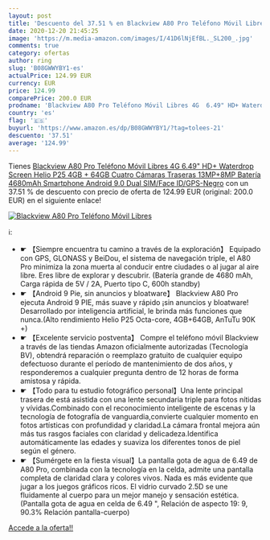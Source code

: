 ```yaml
---
layout: post
title: 'Descuento del 37.51 % en Blackview A80 Pro Teléfono Móvil Libres '
date: 2020-12-20 21:45:25
image: 'https://m.media-amazon.com/images/I/41D6lNjEfBL._SL200_.jpg'
comments: true
category: ofertas
author: ring
slug: 'B08GWWYBY1-es'
actualPrice: 124.99 EUR
currency: EUR
price: 124.99
comparePrice: 200.0 EUR
prodname: 'Blackview A80 Pro Teléfono Móvil Libres 4G  6.49" HD+ Waterdrop Screen  Helio P25 4GB + 64GB  Cuatro Cámaras Traseras 13MP+8MP  Batería 4680mAh  Smartphone Android 9.0 Dual SIM/Face ID/GPS-Negro'
country: 'es'
flag: '🇪🇸'
buyurl: 'https://www.amazon.es/dp/B08GWWYBY1/?tag=tolees-21'
descuento: '37.51'
average: '124.99'
---
```


Tienes [Blackview A80 Pro Teléfono Móvil Libres 4G  6.49" HD+ Waterdrop Screen  Helio P25 4GB + 64GB  Cuatro Cámaras Traseras 13MP+8MP  Batería 4680mAh  Smartphone Android 9.0 Dual SIM/Face ID/GPS-Negro](https://www.amazon.es/dp/B08GWWYBY1/?tag=tolees-21) con un 37.51 % de descuento con precio de oferta de 124.99 EUR (original: 200.0 EUR) en el siguiente enlace!

[![Blackview A80 Pro Teléfono Móvil Libres ](https://m.media-amazon.com/images/I/41D6lNjEfBL._SL200_.jpg)](https://www.amazon.es/dp/B08GWWYBY1/?tag=tolees-21)

ℹ️:

- ☛ 【Siempre encuentra tu camino a través de la exploración】 Equipado con GPS, GLONASS y BeiDou, el sistema de navegación triple, el A80 Pro minimiza la zona muerta al conducir entre ciudades o al jugar al aire libre. Eres libre de explorar y descubrir. (Batería grande de 4680 mAh, Carga rápida de 5V / 2A, Puerto tipo C, 600h standby)
- ☛ 【Android 9 Pie, sin anuncios y bloatware】 Blackview A80 Pro ejecuta Android 9 PIE, más suave y rápido ¡sin anuncios y bloatware! Desarrollado por inteligencia artificial, le brinda más funciones que nunca.(Alto rendimiento Helio P25 Octa-core, 4GB+64GB, AnTuTu 90K +)
- ☛ 【Excelente servicio postventa】 Compre el teléfono móvil Blackview a través de las tiendas Amazon oficialmente autorizadas (Tecnología BV), obtendrá reparación o reemplazo gratuito de cualquier equipo defectuoso durante el período de mantenimiento de dos años, y responderemos a cualquier pregunta dentro de 12 horas de forma amistosa y rápida.
- ☛ 【Todo para tu estudio fotográfico personal】Una lente principal trasera de está asistida con una lente secundaria triple para fotos nítidas y vívidas.Combinado con el reconocimiento inteligente de escenas y la tecnología de fotografía de vanguardia,convierte cualquier momento en fotos artísticas con profundidad y claridad.La cámara frontal mejora aún más tus rasgos faciales con claridad y delicadeza.Identifica automáticamente las edades y suaviza los diferentes tonos de piel según el género.
- ☛ 【Sumérgete en la fiesta visual】La pantalla gota de agua de 6.49  de A80 Pro, combinada con la tecnología en la celda, admite una pantalla completa de claridad clara y colores vivos. Nada es más evidente que jugar a los juegos gráficos ricos. El vidrio curvado 2.5D se une fluidamente al cuerpo para un mejor manejo y sensación estética.(Pantalla gota de agua en celda de 6.49 ", Relación de aspecto 19: 9, 90.3% Relación pantalla-cuerpo)

[Accede a la oferta!!](https://www.amazon.es/dp/B08GWWYBY1/?tag=tolees-21)
